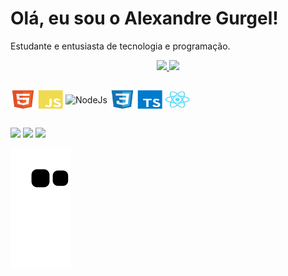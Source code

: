 # Olá, eu sou o Alexandre Gurgel!
Estudante e entusiasta de tecnologia e programação.
<div align="center">
  <a href="https://github.com/xandong">
  <img height="180em" src="https://github-readme-stats.vercel.app/api?username=xandong&show_icons=true&theme=outrun&include_all_commits=true&count_private=true"/>
  <img height="180em" src="https://github-readme-stats.vercel.app/api/top-langs/?username=xandong&layout=compact&langs_count=7&theme=outrun"/>
  </a>
</div>
  
 ##
    
<div style="display: inline_block">
  <img align="center" alt="HTML" height="30" width="40" src="https://raw.githubusercontent.com/devicons/devicon/master/icons/html5/html5-original.svg">
  <img align="center" alt="JavaScript" height="30" width="40" src="https://raw.githubusercontent.com/devicons/devicon/master/icons/javascript/javascript-plain.svg">
  <img align="center" alt="NodeJs" height="30" width="40" src="https://cdn.jsdelivr.net/gh/devicons/devicon/icons/nodejs/nodejs-original.svg">
  <img align="center" alt="CSS" height="30" width="40" src="https://raw.githubusercontent.com/devicons/devicon/master/icons/css3/css3-original.svg">
  <img align="center" alt="Ts" height="30" width="40" src="https://raw.githubusercontent.com/devicons/devicon/master/icons/typescript/typescript-plain.svg">
   <img align="center" alt="React" height="30" width="40" src="https://raw.githubusercontent.com/devicons/devicon/master/icons/react/react-original.svg"> 
<!--   <img align="center" alt="Express" height="30" width="40"  src="https://cdn.jsdelivr.net/gh/devicons/devicon/icons/express/express-original.svg"> -->
<!--   <img align="center" alt"Angula" height="30" width="40" src="https://cdn.jsdelivr.net/gh/devicons/devicon/icons/angularjs/angularjs-original.svg" />         -->
  
<!--   <img align="center" alt="Java" height="30" width="40" src="https://cdn.jsdelivr.net/gh/devicons/devicon/icons/java/java-original.svg" />  
  <img align="center" alt="Spring" height="30" width="40" src="https://cdn.jsdelivr.net/gh/devicons/devicon/icons/spring/spring-original.svg" />   
  <img align="center" alt="Python" height="30" width="40" src="https://raw.githubusercontent.com/devicons/devicon/master/icons/python/python-original.svg"> -->
</div>
 
  ##
 
<div> 
    <a href="https://www.linkedin.com/in/xandongurgel" target="_blank"><img src="https://img.shields.io/badge/-LinkedIn-%230077B5?style=for-the-badge&logo=linkedin&logoColor=white" target="_blank"></a> 
  <a href = "mailto:xandongurgel@gmail.com"><img src="https://img.shields.io/badge/-Gmail-%23333?style=for-the-badge&logo=gmail&logoColor=white" target="_blank"></a>
  <a href="https://instagram.com/xandongurgel" target="_blank"><img src="https://img.shields.io/badge/-Instagram-%23E4405F?style=for-the-badge&logo=instagram&logoColor=white" target="_blank"></a>
</div>

   ![Snake animation](https://github.com/xandong/xandong/blob/output/github-contribution-grid-snake.svg)
